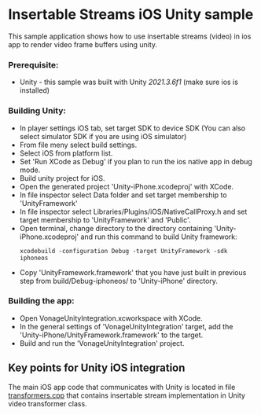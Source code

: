 # Insertable Streams iOS Unity sample
This sample application shows how to use insertable streams (video) in ios app to render video frame buffers using unity.

### Prerequisite:
 - Unity - this sample was built with Unity *2021.3.6f1* (make sure ios is installed)

### Building Unity:
- In player settings iOS tab, set target SDK to device SDK (You can also select simulator SDK if you are using iOS simulator)
- From file meny select build settings.
- Select iOS from platform list.
- Set 'Run XCode as Debug' if you plan to run the ios native app in debug mode.
- Build unity project for iOS.
- Open the generated project 'Unity-iPhone.xcodeproj' with XCode.
- In file inspector select Data folder and set target membership to 'UnityFramework'
- In file inspector select Libraries/Plugins/iOS/NativeCallProxy.h and set target membership to 'UnityFramework' and 'Public'.
- Open terminal, change directory to the directory containing 'Unity-iPhone.xcodeproj' and run this command to build Unity framework:
  ```
  xcodebuild -configuration Debug -target UnityFramework -sdk iphoneos
  ```
- Copy 'UnityFramework.framework' that you have just built in previous step from build/Debug-iphoneos/ to 'Unity-iPhone' directory. 

### Building the app:
- Open VonageUnityIntegration.xcworkspace with XCode.
- In the general settings of 'VonageUnityIntegration' target, add the 'Unity-iPhone/UnityFramework.framework' to the target.
- Build and run the 'VonageUnityIntegration' project.

## Key points for Unity iOS integration

The main iOS app code that communicates with Unity is located in file [transformers.cpp](https://github.com/Vonage/vonage-media-transformers-samples/blob/feature/OW-325/examples/unity/ios/VonageUnityIntegration/transformers.cpp) that contains insertable stream implementation in Unity video transformer class.


